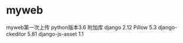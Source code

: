 # myweb
myweb第一次上传
python版本3.6
附加库
django  2.12
Pillow  5.3
django-ckeditor  5.61
django-js-asset  1.1

